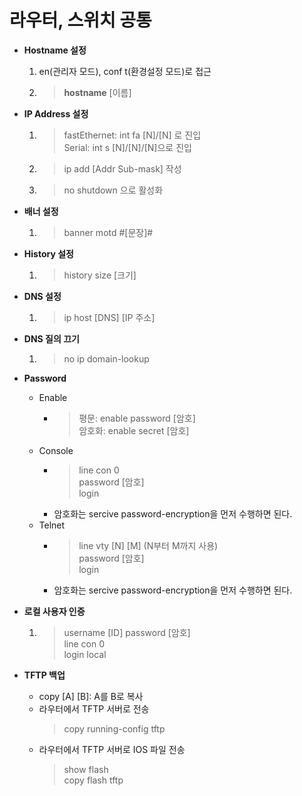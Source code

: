 # 라우터, 스위치 공통

* **Hostname 설정**
  1. en(관리자 모드), conf t(환경설정 모드)로 접근
  2. > **hostname** [이름]

* **IP Address 설정**
  1. > fastEthernet: int fa [N]/[N] 로 진입<br>
     > Serial: int s [N]/[N]/[N]으로 진입
  2. > ip add [Addr Sub-mask] 작성
  3. > no shutdown 으로 활성화

* **배너 설정**
  1. > banner motd #[문장]#

* **History 설정**
  1. > history size [크기]

* **DNS 설정**
  1. > ip host [DNS] [IP 주소]

* **DNS 질의 끄기**
  1. > no ip domain-lookup

* **Password**
  * Enable
    * >평문: enable password [암호]<br> 암호화: enable secret [암호]
  * Console
    * >line con 0<br>
      >password [암호]<br>
      >login
    * 암호화는 sercive password-encryption을 먼저 수행하면 된다.
  * Telnet
    * >line vty [N] [M] (N부터 M까지 사용)<br>
      >password [암호]<br>
      >login
    * 암호화는 sercive password-encryption을 먼저 수행하면 된다.

* **로컬 사용자 인증**
  1. >username [ID] password [암호]<br>
     >line con 0<br>
     >login local

* **TFTP 백업**
  *  copy [A] [B]: A를 B로 복사
  *  라우터에서 TFTP 서버로 전송 
        >copy running-config tftp
  *  라우터에서  TFTP 서버로 IOS 파일 전송
        >show flash<br> copy flash tftp



